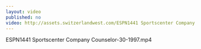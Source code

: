 ```yaml
---
layout: video
published: no
video: http://assets.switzerlandwest.com/ESPN1441 Sportscenter Company Counselor-30-1997.mp4
---
```

ESPN1441 Sportscenter Company Counselor-30-1997.mp4
